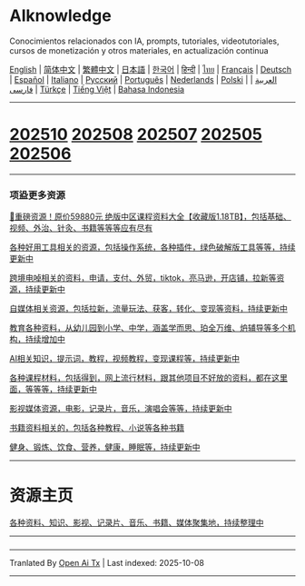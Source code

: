 # AIknowledge
Conocimientos relacionados con IA, prompts, tutoriales, videotutoriales, cursos de monetización y otros materiales, en actualización continua


[English](https://openaitx.github.io/view.html?user=mswnlz&project=AIknowledge&lang=en) | [简体中文](https://openaitx.github.io/view.html?user=mswnlz&project=AIknowledge&lang=zh-CN) | [繁體中文](https://openaitx.github.io/view.html?user=mswnlz&project=AIknowledge&lang=zh-TW) | [日本語](https://openaitx.github.io/view.html?user=mswnlz&project=AIknowledge&lang=ja) | [한국어](https://openaitx.github.io/view.html?user=mswnlz&project=AIknowledge&lang=ko) | [हिन्दी](https://openaitx.github.io/view.html?user=mswnlz&project=AIknowledge&lang=hi) | [ไทย](https://openaitx.github.io/view.html?user=mswnlz&project=AIknowledge&lang=th) | [Français](https://openaitx.github.io/view.html?user=mswnlz&project=AIknowledge&lang=fr) | [Deutsch](https://openaitx.github.io/view.html?user=mswnlz&project=AIknowledge&lang=de) | [Español](https://openaitx.github.io/view.html?user=mswnlz&project=AIknowledge&lang=es) | [Italiano](https://openaitx.github.io/view.html?user=mswnlz&project=AIknowledge&lang=it) | [Русский](https://openaitx.github.io/view.html?user=mswnlz&project=AIknowledge&lang=ru) | [Português](https://openaitx.github.io/view.html?user=mswnlz&project=AIknowledge&lang=pt) | [Nederlands](https://openaitx.github.io/view.html?user=mswnlz&project=AIknowledge&lang=nl) | [Polski](https://openaitx.github.io/view.html?user=mswnlz&project=AIknowledge&lang=pl) | [العربية](https://openaitx.github.io/view.html?user=mswnlz&project=AIknowledge&lang=ar) | [فارسی](https://openaitx.github.io/view.html?user=mswnlz&project=AIknowledge&lang=fa) | [Türkçe](https://openaitx.github.io/view.html?user=mswnlz&project=AIknowledge&lang=tr) | [Tiếng Việt](https://openaitx.github.io/view.html?user=mswnlz&project=AIknowledge&lang=vi) | [Bahasa Indonesia](https://openaitx.github.io/view.html?user=mswnlz&project=AIknowledge&lang=id)

------------
# [202510](https://raw.githubusercontent.com/mswnlz/AIknowledge/main/202510.md) [202508](https://raw.githubusercontent.com/mswnlz/AIknowledge/main/202508.md) [202507](https://raw.githubusercontent.com/mswnlz/AIknowledge/main/202507.md) [202505](https://raw.githubusercontent.com/mswnlz/AIknowledge/main/202505.md) [202506](https://raw.githubusercontent.com/mswnlz/AIknowledge/main/202506.md)


---------------
### 项盕更多资源

[🎁重磅资源！原价59880元 绝版中区课程资料大全【收藏版1.18TB】，包括基础、视频、外治、针灸、书籍等等等应有尽有](https://github.com/mswnlz/chinese-traditional)

[各种好用工具相关的资源，包括操作系统，各种插件，绿色破解版工具等等，持续更新中](https://github.com/mswnlz/tools)


[跨境电啅相关的资料，申请，支付、外贸，tiktok，亮马逊，开店铺，拉新等资源，持续更新中](https://github.com/mswnlz/cross-border)

[自媒体相关资源，包括拉新，流量玩法、获客，转化、变现等资料，持续更新中](https://github.com/mswnlz/self-media)

[ 教育各种资料，从幼儿园到小学、中学，涵盖学而思、珀全万维、炿辅导等多个机构，持续增加中](https://github.com/mswnlz/edu-knowlege)

[AI相关知识，提示词，教程，视频教程，变现课程等，持续更新中](https://github.com/mswnlz/AIknowledge)

[各种课程材料，包括得到，网上流行材料，跟其他项目不好放的资料，都在这里面，等等等，持续更新中](https://github.com/mswnlz/curriculum)

[影视媒体资源，电影，记录片，音乐，演唱会等等，持续更新中](https://github.com/mswnlz/movies)

[书籍资料相关的，包括各种教程、小说等各种书籍](https://github.com/mswnlz/book)


[健身、锻炼、饮食、营养，健康，睡眠等，持续更新中](https://github.com/mswnlz/healthy)


---------------

# 资源主页
[各种资料、知识、影视、记录片、音乐、书籍、媒体聚集地，持续整理中](https://github.com/mswnlz)

---------------


###


---

Tranlated By [Open Ai Tx](https://github.com/OpenAiTx/OpenAiTx) | Last indexed: 2025-10-08

---